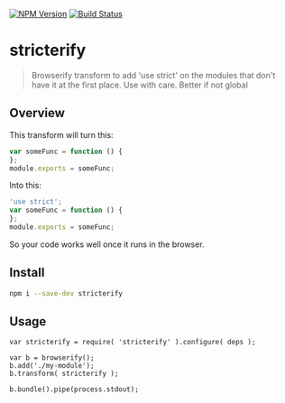 [![NPM Version](http://img.shields.io/npm/v/stricterify.svg?style=flat)](https://npmjs.org/package/stricterify)
[![Build Status](http://img.shields.io/travis/royriojas/stricterify.svg?style=flat)](https://travis-ci.org/royriojas/stricterify)

# stricterify
> Browserify transform to add 'use strict' on the modules that don't have it at the first place. Use with care. Better if not global


## Overview
This transform will turn this: 

```javascript
var someFunc = function () {
};
module.exports = someFunc;
```

Into this:

```javascript
'use strict';
var someFunc = function () {
};
module.exports = someFunc;
```

So your code works well once it runs in the browser.

## Install

```bash
npm i --save-dev stricterify
```

## Usage

```
var stricterify = require( 'stricterify' ).configure( deps );

var b = browserify();
b.add('./my-module');
b.transform( stricterify );

b.bundle().pipe(process.stdout);
```
